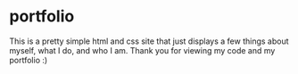 # portfolio

This is a pretty simple html and css site that just displays a few things about myself, what I do, and who I am.
Thank you for viewing my code and my portfolio :)
